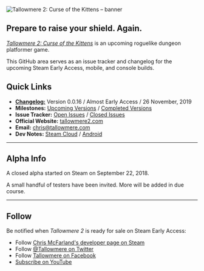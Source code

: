 ![Tallowmere 2: Curse of the Kittens – banner](https://i.imgur.com/78YrV6R.jpg)

## Prepare to raise your shield. Again.

[_Tallowmere 2: Curse of the Kittens_](https://www.tallowmere2.com/) is an upcoming roguelike dungeon platformer game.

This GitHub area serves as an issue tracker and changelog for the upcoming Steam Early Access, mobile, and console builds.

## Quick Links
- [**Changelog:**](https://github.com/ChrisNZL/Tallowmere2/wiki/Changelog) Version 0.0.16 / Almost Early Access / 26 November, 2019
- **Milestones:** [Upcoming Versions](https://github.com/ChrisNZL/Tallowmere2/milestones) / [Completed Versions](https://github.com/ChrisNZL/Tallowmere2/milestones?state=closed)
- **Issue Tracker:** [Open Issues](https://github.com/ChrisNZL/Tallowmere2/issues) / [Closed Issues](https://github.com/ChrisNZL/Tallowmere2/issues?q=is%3Aissue+is%3Aclosed)
- **Official Website:** [tallowmere2.com](https://www.tallowmere2.com)
- **Email:** [chris@tallowmere.com](mailto:chris@tallowmere.com)
- **Dev Notes:** [Steam Cloud](https://github.com/ChrisNZL/Tallowmere2/wiki/Dev:-Steam-Cloud-notes) / [Android](https://github.com/ChrisNZL/Tallowmere2/wiki/Dev:-Android-notes)

---

## Alpha Info

A closed alpha started on Steam on September 22, 2018.

A small handful of testers have been invited. More will be added in due course.

---

## Follow

Be notified when _Tallowmere 2_ is ready for sale on Steam Early Access:

- Follow [Chris McFarland's developer page on Steam](https://store.steampowered.com/dev/cmcfarland/)
- Follow [@Tallowmere on Twitter](https://twitter.com/Tallowmere)
- Follow [Tallowmere on Facebook](https://www.facebook.com/Tallowmere)
- [Subscribe on YouTube](https://www.youtube.com/channel/UCVwyGHj3-i0Ll1WTftM16Wg)
